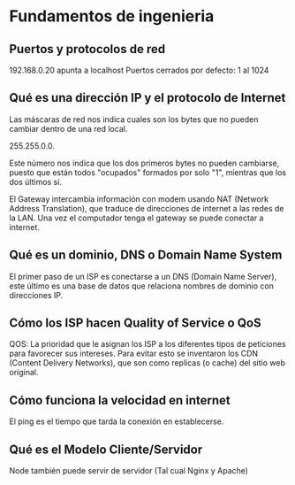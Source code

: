 # Fundamentos de ingenieria

## Puertos y protocolos de red

192.168.0.20 apunta a localhost Puertos cerrados por defecto: 1 al 1024

## Qué es una dirección IP y el protocolo de Internet

Las máscaras de red nos indica cuales son los bytes que no pueden
cambiar dentro de una red local.

255.255.0.0.

Este número nos indica que los dos primeros bytes no pueden cambiarse,
puesto que están todos "ocupados" formados por solo "1", mientras que
los dos últimos sí.

El Gateway intercambia información con modem usando NAT (Network Address
Translation), que traduce de direcciones de internet a las redes de la
LAN. Una vez el computador tenga el gateway se puede conectar a
internet.

## Qué es un dominio, DNS o Domain Name System

El primer paso de un ISP es conectarse a un DNS (Domain Name Server),
este último es una base de datos que relaciona nombres de dominio con
direcciones IP.

## Cómo los ISP hacen Quality of Service o QoS

QOS: La prioridad que le asignan los ISP a los diferentes tipos de
peticiones para favorecer sus intereses. Para evitar esto se inventaron
los CDN (Content Delivery Networks), que son como replicas (o cache) del
sitio web original.

## Cómo funciona la velocidad en internet

El ping es el tiempo que tarda la conexión en establecerse.

## Qué es el Modelo Cliente/Servidor

Node también puede servir de servidor (Tal cual Nginx y Apache)
